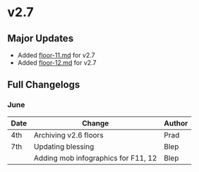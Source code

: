 # v2.7

## Major Updates

* Added [floor-11.md](../../floors/spire/floor-11.md "mention") for v2.7
* Added [floor-12.md](../../floors/spire/floor-12.md "mention") for v2.7

## Full Changelogs

### June

| Date | Change                              | Author |
| ---- | ----------------------------------- | ------ |
| 4th  | Archiving v2.6 floors               | Prad   |
| 7th  | Updating blessing                   | Blep   |
|      | Adding mob infographics for F11, 12 | Blep   |
